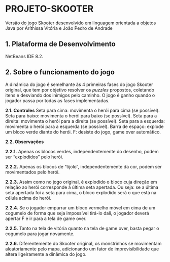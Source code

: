 # PROJETO-SKOOTER
Versão do jogo Skooter desenvolvido em linguagem orientada a objetos Java por Aríthissa Vitória e João Pedro de Andrade

## 1. Plataforma de Desenvolvimento
NetBeans IDE 8.2.

## 2. Sobre o funcionamento do jogo
A dinâmica do jogo é semelhante às 4 primeiras fases do jogo Skooter original, que tem por objetivo resolver os *puzzles* propostos, coletando itens e desviando dos inimigos pelo caminho. O jogo é ganho quando o jogador passa por todas as fases implementadas.

**2.1. Controles**
Seta para cima: movimenta o herói para cima (se possível).
Seta para baixo: movimenta o herói para baixo (se possível).
Seta para a direita: movimenta o herói para a direita (se possível).
Seta para a esquerda: movimenta o herói para a esquerda (se possível).
Barra de espaço: explode um bloco verde diante do herói.
F: desiste do jogo, game over automático.

**2.2. Observações**

**2.2.1.** Apenas os blocos verdes, independentemente do desenho, podem ser
“explodidos” pelo herói.

**2.2.2.** Apenas os blocos de “tijolo”, independentemente da cor, podem ser
movimentados pelo herói.

**2.2.3.** Assim como no jogo original, é explodido o bloco cuja direção em relação
ao herói corresponde à última seta apertada. Ou seja: se a última seta apertada
foi a seta para cima, o bloco explodido será o que está na célula acima do herói.

**2.2.4.** Se o jogador empurrar um bloco vermelho móvel em cima de um cogumelo
de forma que seja impossível tirá-lo dali, o jogador deverá apertar F e ir para a
tela de game over.

**2.2.5.** Tanto na tela de vitória quanto na tela de game over, basta pegar o
cogumelo para jogar novamente.

**2.2.6.** Diferentemente do Skooter original, os monstrinhos se movimentam
aleatoriamente pelo mapa, adicionando um fator de imprevisibilidade que altera
ligeiramente a dinâmica do jogo.
